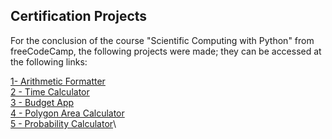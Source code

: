 ## Certification Projects

For the conclusion of the course "Scientific Computing with Python" from freeCodeCamp, the following projects were made; they can be accessed at the following links:

[1- Arithmetic Formatter](https://replit.com/@GabrielAlmeid57/boilerplate-arithmetic-formatter#arithmetic_arranger.py)\
[2 - Time Calculator](https://replit.com/@GabrielAlmeid57/boilerplate-time-calculator#time_calculator.py)\
[3 - Budget App](https://replit.com/@GabrielAlmeid57/boilerplate-budget-app-8#main.py)\
[4 - Polygon Area Calculator](https://replit.com/@GabrielAlmeid57/boilerplate-polygon-area-calculator#py)\
[5 - Probability Calculator](https://replit.com/@GabrielAlmeid57/boilerplate-probability-calculator-1#py)\